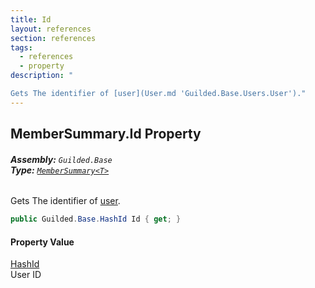 ```yaml
---
title: Id
layout: references
section: references
tags:
  - references
  - property
description: "

Gets The identifier of [user](User.md 'Guilded.Base.Users.User')."
---
```


## MemberSummary<T>.Id Property
###### **Assembly:** `Guilded.Base`<br/>**Type:** [`MemberSummary<T>`](MemberSummary_T_.md 'Guilded.Base.Servers.MemberSummary<T>')

Gets The identifier of [user](User.md 'Guilded.Base.Users.User').

```csharp
public Guilded.Base.HashId Id { get; }
```

#### Property Value
[HashId](HashId.md 'Guilded.Base.HashId')  
User ID